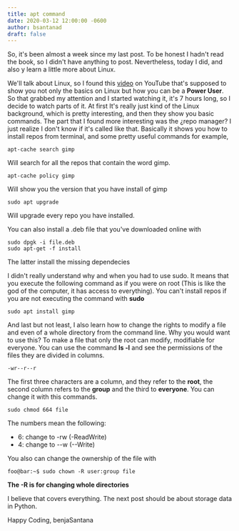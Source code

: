 ```yaml
---
title: apt command
date: 2020-03-12 12:00:00 -0600
author: bsantanad
draft: false
---
```


So, it's been almost a week since my last post. To be honest I hadn't read the book, so I didn't have anything to post. Nevertheless, today I did, and also y learn a little more about Linux.

We'll talk about Linux, so I found this [video][linux-video] on YouTube that's supposed to show you not only the basics on Linux but how you can be a __Power User__. So that grabbed my attention and I started watching it, it's 7 hours long, so I decide to watch parts of it. At first It's really just kind of the Linux background, which is pretty interesting, and then they show you basic commands.
The part that I found more interesting was the ¿repo manager? I just realize I don't know if it's called like that. Basically it shows you how to install repos from terminal, and some pretty useful commands for example,

```shell
apt-cache search gimp
```

Will search for all the repos that contain the word gimp.

```shell
apt-cache policy gimp
```

Will show you the version that you have install of gimp

```shell
sudo apt upgrade
```

Will upgrade every repo you have installed.

You can also install a .deb file that you've downloaded online with

```shell
sudo dpgk -i file.deb
sudo apt-get -f install
```

The latter install the missing dependecies

I didn't really understand why and when you had to use sudo. It means that you execute the following command as if you were on root (This is like the god of the computer, it has access to everything). You can't install repos if you are not executing the command with __sudo__

```shell
sudo apt install gimp
```

And last but not least, I also learn how to change the rights to modify a file and even of a whole directory from the command line. Why you would want to use this? To make a file that only the root can modify, modifiable for everyone. You can use the command **ls -l** and see the permissions of the files they are divided in columns.

```shell
-wr--r--r

```
The first three characters are a column, and they refer to the **root**, the second column refers to the **group** and the third to **everyone**. You can change it with this commands.

```shell
sudo chmod 664 file
```

The numbers mean the following:

* 6: change to -rw (-ReadWrite)
* 4: change to --w (--Write)

You also can change the ownership of the file with

```shell
foo@bar:~$ sudo chown -R user:group file
```

__The -R is for changing whole directories__

I believe that covers everything. The next post should be about storage data in Python.

Happy Coding,
benjaSantana

[linux-video]: https://youtu.be/wBp0Rb-ZJak

